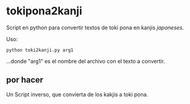 # tokipona2kanji

Script en python para convertir textos de toki pona en kanjis *japoneses*.

Uso:

	python toki2kanji.py arg1

...donde "arg1" es el nombre del archivo con el texto a convertir.


## por hacer

Un Script inverso, que convierta de los kakjis a toki pona.
